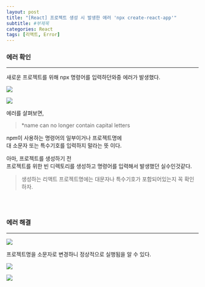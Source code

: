 ```yaml
---
layout: post
title: "[React] 프로젝트 생성 시 발생한 에러 'npx create-react-app'"
subtitle: #부제목
categories: React
tags: [리액트, Error]
---
```


### 에러 확인
---

새로운 프로젝트를 위해 npx 명령어를 입력하던와중 에러가 발생했다.

![](https://img1.daumcdn.net/thumb/R1280x0/?scode=mtistory2&fname=https%3A%2F%2Fblog.kakaocdn.net%2Fdn%2FbWShNq%2FbtrXGTDAx3T%2FHZXUZK4y8Ksm5fHsg5hATK%2Fimg.jpg) 

![](https://img1.daumcdn.net/thumb/R1280x0/?scode=mtistory2&fname=https%3A%2F%2Fblog.kakaocdn.net%2Fdn%2FcOWFbO%2FbtrXHBJwcRG%2FlAgCFgG9OlbO4DaqC5Okh0%2Fimg.jpg)


에러를 살펴보면,<br>

> *name can no longer contain capital letters

npm이 사용하는 명령어의 일부이거나 프로젝트명에<br>
대 소문자 또는 특수기호를 입력하지 말라는 뜻 이다.
<br>

아마, 프로젝트를 생성하기 전<br>
프로젝트를 위한 빈 디렉토리를 생성하고 명령어를 입력해서 발생했던 실수인것같다.
<br>

> 생성하는 리액트 프로젝트명에는 대문자나 특수기호가 포함되어있는지 꼭 확인하자.

<br>
<br>

### 에러 해결
---

![](https://img1.daumcdn.net/thumb/R1280x0/?scode=mtistory2&fname=https%3A%2F%2Fblog.kakaocdn.net%2Fdn%2FEyJeK%2FbtrXHXFhyKn%2F0VrEoneHCRgbAbmSeZvYNK%2Fimg.jpg)

프로젝트명을 소문자로 변경하니 정상적으로 실행됨을 알 수 있다.

![](https://img1.daumcdn.net/thumb/R1280x0/?scode=mtistory2&fname=https%3A%2F%2Fblog.kakaocdn.net%2Fdn%2FmVKuT%2FbtrXJ2ZSK9Z%2FD6GLoMNWgAtpUMzWjVQK70%2Fimg.jpg)

![](https://img1.daumcdn.net/thumb/R1280x0/?scode=mtistory2&fname=https%3A%2F%2Fblog.kakaocdn.net%2Fdn%2FcAdGLr%2FbtrXHPHtom9%2Fiq1ngvoKAgBuOGJkvqa0I1%2Fimg.jpg)